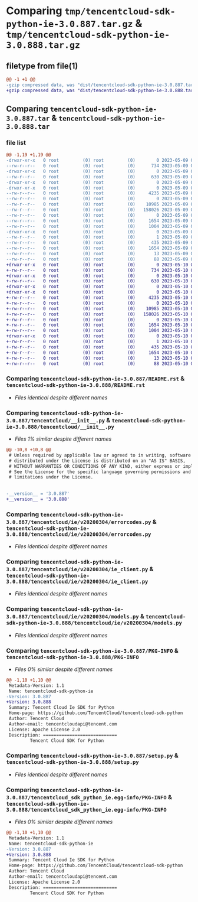 # Comparing `tmp/tencentcloud-sdk-python-ie-3.0.887.tar.gz` & `tmp/tencentcloud-sdk-python-ie-3.0.888.tar.gz`

## filetype from file(1)

```diff
@@ -1 +1 @@
-gzip compressed data, was "dist/tencentcloud-sdk-python-ie-3.0.887.tar", last modified: Tue May  9 03:02:49 2023, max compression
+gzip compressed data, was "dist/tencentcloud-sdk-python-ie-3.0.888.tar", last modified: Wed May 10 02:17:05 2023, max compression
```

## Comparing `tencentcloud-sdk-python-ie-3.0.887.tar` & `tencentcloud-sdk-python-ie-3.0.888.tar`

### file list

```diff
@@ -1,19 +1,19 @@
-drwxr-xr-x   0 root         (0) root         (0)        0 2023-05-09 03:02:49.000000 tencentcloud-sdk-python-ie-3.0.887/
--rw-r--r--   0 root         (0) root         (0)      734 2023-05-09 03:02:49.000000 tencentcloud-sdk-python-ie-3.0.887/README.rst
-drwxr-xr-x   0 root         (0) root         (0)        0 2023-05-09 03:02:49.000000 tencentcloud-sdk-python-ie-3.0.887/tencentcloud/
--rw-r--r--   0 root         (0) root         (0)      630 2023-05-09 03:02:49.000000 tencentcloud-sdk-python-ie-3.0.887/tencentcloud/__init__.py
-drwxr-xr-x   0 root         (0) root         (0)        0 2023-05-09 03:02:49.000000 tencentcloud-sdk-python-ie-3.0.887/tencentcloud/ie/
-drwxr-xr-x   0 root         (0) root         (0)        0 2023-05-09 03:02:49.000000 tencentcloud-sdk-python-ie-3.0.887/tencentcloud/ie/v20200304/
--rw-r--r--   0 root         (0) root         (0)     4235 2023-05-09 03:02:49.000000 tencentcloud-sdk-python-ie-3.0.887/tencentcloud/ie/v20200304/errorcodes.py
--rw-r--r--   0 root         (0) root         (0)        0 2023-05-09 03:02:49.000000 tencentcloud-sdk-python-ie-3.0.887/tencentcloud/ie/v20200304/__init__.py
--rw-r--r--   0 root         (0) root         (0)    10985 2023-05-09 03:02:49.000000 tencentcloud-sdk-python-ie-3.0.887/tencentcloud/ie/v20200304/ie_client.py
--rw-r--r--   0 root         (0) root         (0)   158026 2023-05-09 03:02:49.000000 tencentcloud-sdk-python-ie-3.0.887/tencentcloud/ie/v20200304/models.py
--rw-r--r--   0 root         (0) root         (0)        0 2023-05-09 03:02:49.000000 tencentcloud-sdk-python-ie-3.0.887/tencentcloud/ie/__init__.py
--rw-r--r--   0 root         (0) root         (0)     1654 2023-05-09 03:02:49.000000 tencentcloud-sdk-python-ie-3.0.887/PKG-INFO
--rw-r--r--   0 root         (0) root         (0)     1004 2023-05-09 03:02:49.000000 tencentcloud-sdk-python-ie-3.0.887/setup.py
-drwxr-xr-x   0 root         (0) root         (0)        0 2023-05-09 03:02:49.000000 tencentcloud-sdk-python-ie-3.0.887/tencentcloud_sdk_python_ie.egg-info/
--rw-r--r--   0 root         (0) root         (0)        1 2023-05-09 03:02:49.000000 tencentcloud-sdk-python-ie-3.0.887/tencentcloud_sdk_python_ie.egg-info/dependency_links.txt
--rw-r--r--   0 root         (0) root         (0)      435 2023-05-09 03:02:49.000000 tencentcloud-sdk-python-ie-3.0.887/tencentcloud_sdk_python_ie.egg-info/SOURCES.txt
--rw-r--r--   0 root         (0) root         (0)     1654 2023-05-09 03:02:49.000000 tencentcloud-sdk-python-ie-3.0.887/tencentcloud_sdk_python_ie.egg-info/PKG-INFO
--rw-r--r--   0 root         (0) root         (0)       13 2023-05-09 03:02:49.000000 tencentcloud-sdk-python-ie-3.0.887/tencentcloud_sdk_python_ie.egg-info/top_level.txt
--rw-r--r--   0 root         (0) root         (0)       88 2023-05-09 03:02:49.000000 tencentcloud-sdk-python-ie-3.0.887/setup.cfg
+drwxr-xr-x   0 root         (0) root         (0)        0 2023-05-10 02:17:05.000000 tencentcloud-sdk-python-ie-3.0.888/
+-rw-r--r--   0 root         (0) root         (0)      734 2023-05-10 02:17:05.000000 tencentcloud-sdk-python-ie-3.0.888/README.rst
+drwxr-xr-x   0 root         (0) root         (0)        0 2023-05-10 02:17:05.000000 tencentcloud-sdk-python-ie-3.0.888/tencentcloud/
+-rw-r--r--   0 root         (0) root         (0)      630 2023-05-10 02:17:05.000000 tencentcloud-sdk-python-ie-3.0.888/tencentcloud/__init__.py
+drwxr-xr-x   0 root         (0) root         (0)        0 2023-05-10 02:17:05.000000 tencentcloud-sdk-python-ie-3.0.888/tencentcloud/ie/
+drwxr-xr-x   0 root         (0) root         (0)        0 2023-05-10 02:17:05.000000 tencentcloud-sdk-python-ie-3.0.888/tencentcloud/ie/v20200304/
+-rw-r--r--   0 root         (0) root         (0)     4235 2023-05-10 02:17:05.000000 tencentcloud-sdk-python-ie-3.0.888/tencentcloud/ie/v20200304/errorcodes.py
+-rw-r--r--   0 root         (0) root         (0)        0 2023-05-10 02:17:05.000000 tencentcloud-sdk-python-ie-3.0.888/tencentcloud/ie/v20200304/__init__.py
+-rw-r--r--   0 root         (0) root         (0)    10985 2023-05-10 02:17:05.000000 tencentcloud-sdk-python-ie-3.0.888/tencentcloud/ie/v20200304/ie_client.py
+-rw-r--r--   0 root         (0) root         (0)   158026 2023-05-10 02:17:05.000000 tencentcloud-sdk-python-ie-3.0.888/tencentcloud/ie/v20200304/models.py
+-rw-r--r--   0 root         (0) root         (0)        0 2023-05-10 02:17:05.000000 tencentcloud-sdk-python-ie-3.0.888/tencentcloud/ie/__init__.py
+-rw-r--r--   0 root         (0) root         (0)     1654 2023-05-10 02:17:05.000000 tencentcloud-sdk-python-ie-3.0.888/PKG-INFO
+-rw-r--r--   0 root         (0) root         (0)     1004 2023-05-10 02:17:05.000000 tencentcloud-sdk-python-ie-3.0.888/setup.py
+drwxr-xr-x   0 root         (0) root         (0)        0 2023-05-10 02:17:05.000000 tencentcloud-sdk-python-ie-3.0.888/tencentcloud_sdk_python_ie.egg-info/
+-rw-r--r--   0 root         (0) root         (0)        1 2023-05-10 02:17:05.000000 tencentcloud-sdk-python-ie-3.0.888/tencentcloud_sdk_python_ie.egg-info/dependency_links.txt
+-rw-r--r--   0 root         (0) root         (0)      435 2023-05-10 02:17:05.000000 tencentcloud-sdk-python-ie-3.0.888/tencentcloud_sdk_python_ie.egg-info/SOURCES.txt
+-rw-r--r--   0 root         (0) root         (0)     1654 2023-05-10 02:17:05.000000 tencentcloud-sdk-python-ie-3.0.888/tencentcloud_sdk_python_ie.egg-info/PKG-INFO
+-rw-r--r--   0 root         (0) root         (0)       13 2023-05-10 02:17:05.000000 tencentcloud-sdk-python-ie-3.0.888/tencentcloud_sdk_python_ie.egg-info/top_level.txt
+-rw-r--r--   0 root         (0) root         (0)       88 2023-05-10 02:17:05.000000 tencentcloud-sdk-python-ie-3.0.888/setup.cfg
```

### Comparing `tencentcloud-sdk-python-ie-3.0.887/README.rst` & `tencentcloud-sdk-python-ie-3.0.888/README.rst`

 * *Files identical despite different names*

### Comparing `tencentcloud-sdk-python-ie-3.0.887/tencentcloud/__init__.py` & `tencentcloud-sdk-python-ie-3.0.888/tencentcloud/__init__.py`

 * *Files 1% similar despite different names*

```diff
@@ -10,8 +10,8 @@
 # Unless required by applicable law or agreed to in writing, software
 # distributed under the License is distributed on an "AS IS" BASIS,
 # WITHOUT WARRANTIES OR CONDITIONS OF ANY KIND, either express or implied.
 # See the License for the specific language governing permissions and
 # limitations under the License.
 
 
-__version__ = '3.0.887'
+__version__ = '3.0.888'
```

### Comparing `tencentcloud-sdk-python-ie-3.0.887/tencentcloud/ie/v20200304/errorcodes.py` & `tencentcloud-sdk-python-ie-3.0.888/tencentcloud/ie/v20200304/errorcodes.py`

 * *Files identical despite different names*

### Comparing `tencentcloud-sdk-python-ie-3.0.887/tencentcloud/ie/v20200304/ie_client.py` & `tencentcloud-sdk-python-ie-3.0.888/tencentcloud/ie/v20200304/ie_client.py`

 * *Files identical despite different names*

### Comparing `tencentcloud-sdk-python-ie-3.0.887/tencentcloud/ie/v20200304/models.py` & `tencentcloud-sdk-python-ie-3.0.888/tencentcloud/ie/v20200304/models.py`

 * *Files identical despite different names*

### Comparing `tencentcloud-sdk-python-ie-3.0.887/PKG-INFO` & `tencentcloud-sdk-python-ie-3.0.888/PKG-INFO`

 * *Files 0% similar despite different names*

```diff
@@ -1,10 +1,10 @@
 Metadata-Version: 1.1
 Name: tencentcloud-sdk-python-ie
-Version: 3.0.887
+Version: 3.0.888
 Summary: Tencent Cloud Ie SDK for Python
 Home-page: https://github.com/TencentCloud/tencentcloud-sdk-python
 Author: Tencent Cloud
 Author-email: tencentcloudapi@tencent.com
 License: Apache License 2.0
 Description: ============================
         Tencent Cloud SDK for Python
```

### Comparing `tencentcloud-sdk-python-ie-3.0.887/setup.py` & `tencentcloud-sdk-python-ie-3.0.888/setup.py`

 * *Files identical despite different names*

### Comparing `tencentcloud-sdk-python-ie-3.0.887/tencentcloud_sdk_python_ie.egg-info/PKG-INFO` & `tencentcloud-sdk-python-ie-3.0.888/tencentcloud_sdk_python_ie.egg-info/PKG-INFO`

 * *Files 0% similar despite different names*

```diff
@@ -1,10 +1,10 @@
 Metadata-Version: 1.1
 Name: tencentcloud-sdk-python-ie
-Version: 3.0.887
+Version: 3.0.888
 Summary: Tencent Cloud Ie SDK for Python
 Home-page: https://github.com/TencentCloud/tencentcloud-sdk-python
 Author: Tencent Cloud
 Author-email: tencentcloudapi@tencent.com
 License: Apache License 2.0
 Description: ============================
         Tencent Cloud SDK for Python
```

